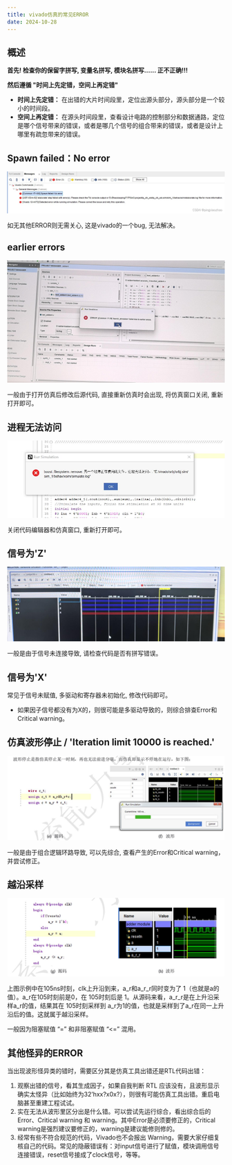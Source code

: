 ```yaml
---
title: vivado仿真的常见ERROR
date: 2024-10-28
---
```


## 概述

**首先! 检查你的保留字拼写, 变量名拼写, 模块名拼写...... 正不正确!!!**



**然后遵循 "时间上先定错，空间上再定错"**

- **时间上先定错：** 在出错的大片时间段里，定位出源头部分，源头部分是一个较小的时间段。 
- **空间上再定错：** 在源头时间段里，查看设计电路的控制部分和数据通路，定位是哪个信号带来的错误，或者是哪几个信号的组合带来的错误，或者是设计上哪里有疏忽带来的错误。 


## Spawn failed：No error

![spawnFailed](./assets/simERROR/spawnFail.jpeg)

如无其他ERROR则无需关心, 这是vivado的一个bug, 无法解决。

## earlier errors

![earlierErrors](./assets/simERROR/earlierError.jpg)

一般由于打开仿真后修改后源代码, 直接重新仿真时会出现, 将仿真窗口关闭, 重新打开即可。

## 进程无法访问

![fileUsing](./assets/simERROR/fileUsing.jpg)

关闭代码编辑器和仿真窗口, 重新打开即可。

## 信号为'Z'

![signalZ](./assets/simERROR/Z.jpg)

一般是由于信号未连接导致, 请检查代码是否有拼写错误。

## 信号为'X'

常见于信号未赋值, 多驱动和寄存器未初始化, 修改代码即可。

- 如果因子信号都没有为X的，则很可能是多驱动导致的，则综合排查Error和Critical warning。

## 仿真波形停止 / 'Iteration limit 10000 is reached.'

![combloop](./assets/simERROR/combloop.jpg)

一般是由于组合逻辑环路导致, 可以先综合, 查看产生的Error和Critical warning，并尝试修正。

## 越沿采样

![over](./assets/simERROR/over.jpg)

上图示例中在105ns时刻，clk上升沿到来，a_r和a_r_r同时变为了 1（也就是a的值）。a_r在105时刻前是0，在 105时刻后是 1。从源码来看，a_r_r是在上升沿采样a_r的值，结果其在 105时刻采样到 a_r为1的值，也就是采样到了a_r在同一上升沿后的值。这就属于越沿采样。

一般因为阻塞赋值 “=” 和非阻塞赋值 “<=” 混用。

## 其他怪异的ERROR

当出现波形怪异类的错时，需要区分其是仿真工具出错还是RTL代码出错： 
1. 观察出错的信号，看其生成因子，如果自我判断 RTL 应该没有，且波形显示确实太怪异（比如始终为32’hxx?x0x?），则很有可能仿真工具出错。重启电脑甚至重建工程试试。 
2. 实在无法从波形里区分出是什么错。可以尝试先运行综合，看出综合后的 Error、Critical warning 和 warning。其中Error是必须要修正的，Critical warning是强烈建议要修正的，warning是建议能修则修的。 
3. 经常有些不符合规范的代码，Vivado也不会报出 Warning，需要大家仔细复核自己的代码。常见的隐蔽错误有：对input信号进行了赋值，模块调用信号连接错误，reset信号接成了clock信号，等等。 